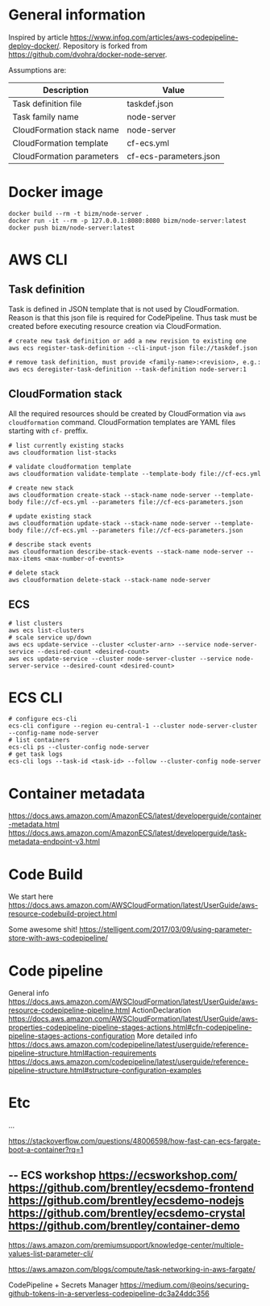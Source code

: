 # General information
Inspired by article https://www.infoq.com/articles/aws-codepipeline-deploy-docker/. Repository is forked from https://github.com/dvohra/docker-node-server.

Assumptions are:

Description | Value
----------- | ------
Task definition file | taskdef.json
Task family name | node-server
CloudFormation stack name | node-server
CloudFormation template | cf-ecs.yml
CloudFormation parameters | cf-ecs-parameters.json

# Docker image

```shell
docker build --rm -t bizm/node-server .
docker run -it --rm -p 127.0.0.1:8080:8080 bizm/node-server:latest
docker push bizm/node-server:latest
```

# AWS CLI

## Task definition

Task is defined in JSON template that is not used by CloudFormation. Reason is that this json file is required for CodePipeline. Thus task must be created before executing resource creation via CloudFormation.

```shell
# create new task definition or add a new revision to existing one
aws ecs register-task-definition --cli-input-json file://taskdef.json

# remove task definition, must provide <family-name>:<revision>, e.g.:
aws ecs deregister-task-definition --task-definition node-server:1
```

## CloudFormation stack

All the required resources should be created by CloudFormation via `aws cloudformation` command. CloudFormation templates are YAML files starting with `cf-` preffix.

```shell
# list currently existing stacks
aws cloudformation list-stacks

# validate cloudformation template
aws cloudformation validate-template --template-body file://cf-ecs.yml

# create new stack
aws cloudformation create-stack --stack-name node-server --template-body file://cf-ecs.yml --parameters file://cf-ecs-parameters.json

# update existing stack
aws cloudformation update-stack --stack-name node-server --template-body file://cf-ecs.yml --parameters file://cf-ecs-parameters.json

# describe stack events
aws cloudformation describe-stack-events --stack-name node-server --max-items <max-number-of-events>

# delete stack
aws cloudformation delete-stack --stack-name node-server
```

## ECS

```shell
# list clusters
aws ecs list-clusters
# scale service up/down
aws ecs update-service --cluster <cluster-arn> --service node-server-service --desired-count <desired-count>
aws ecs update-service --cluster node-server-cluster --service node-server-service --desired-count <desired-count>
```

# ECS CLI

```shell
# configure ecs-cli
ecs-cli configure --region eu-central-1 --cluster node-server-cluster --config-name node-server
# list containers
ecs-cli ps --cluster-config node-server
# get task logs
ecs-cli logs --task-id <task-id> --follow --cluster-config node-server
```

# Container metadata

https://docs.aws.amazon.com/AmazonECS/latest/developerguide/container-metadata.html
https://docs.aws.amazon.com/AmazonECS/latest/developerguide/task-metadata-endpoint-v3.html

# Code Build

We start here
https://docs.aws.amazon.com/AWSCloudFormation/latest/UserGuide/aws-resource-codebuild-project.html

Some awesome shit!
https://stelligent.com/2017/03/09/using-parameter-store-with-aws-codepipeline/

# Code pipeline

General info
https://docs.aws.amazon.com/AWSCloudFormation/latest/UserGuide/aws-resource-codepipeline-pipeline.html
ActionDeclaration
https://docs.aws.amazon.com/AWSCloudFormation/latest/UserGuide/aws-properties-codepipeline-pipeline-stages-actions.html#cfn-codepipeline-pipeline-stages-actions-configuration
More detailed info
https://docs.aws.amazon.com/codepipeline/latest/userguide/reference-pipeline-structure.html#action-requirements
https://docs.aws.amazon.com/codepipeline/latest/userguide/reference-pipeline-structure.html#structure-configuration-examples

# Etc

...

https://stackoverflow.com/questions/48006598/how-fast-can-ecs-fargate-boot-a-container?rq=1

--
ECS workshop
https://ecsworkshop.com/
https://github.com/brentley/ecsdemo-frontend
https://github.com/brentley/ecsdemo-nodejs
https://github.com/brentley/ecsdemo-crystal
https://github.com/brentley/container-demo
--

https://aws.amazon.com/premiumsupport/knowledge-center/multiple-values-list-parameter-cli/

https://aws.amazon.com/blogs/compute/task-networking-in-aws-fargate/

CodePipeline + Secrets Manager
https://medium.com/@eoins/securing-github-tokens-in-a-serverless-codepipeline-dc3a24ddc356
